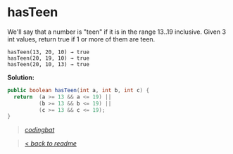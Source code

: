 # hasTeen

We'll say that a number is "teen" if it is in the range 13..19 inclusive. Given 3 int values, return true if 1 or more of them are teen.

```
hasTeen(13, 20, 10) → true
hasTeen(20, 19, 10) → true
hasTeen(20, 10, 13) → true
```

**Solution:**

```java
public boolean hasTeen(int a, int b, int c) {
  return  (a >= 13 && a <= 19) ||
          (b >= 13 && b <= 19) ||
          (c >= 13 && c <= 19);
}
```

> _[codingbat](http://codingbat.com/prob/p178986)_

> [< _back to readme_](FINDREPLACEREADME)